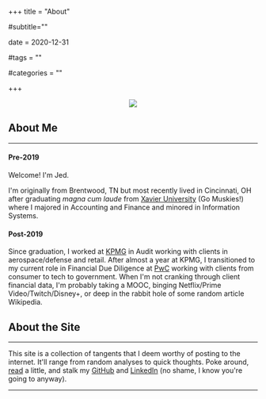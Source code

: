 +++
title = "About"

#subtitle=""

date = 2020-12-31

#tags = ""

#categories = ""

+++

<div style="text-align:center"><img src="/images/balcony.jpg" /></div>

## About Me

---

#### Pre-2019

Welcome! I'm Jed.

I'm originally from Brentwood, TN but most recently lived in Cincinnati, OH after graduating *magna cum laude* from [Xavier University](https://www.xavier.edu/) (Go Muskies!) where I majored in Accounting and Finance and minored in Information Systems.

#### Post-2019

Since graduation, I worked at [KPMG](https://home.kpmg/us/en/home.html) in Audit working with clients in aerospace/defense and retail. After almost a year at KPMG, I transitioned to my current role in Financial Due Diligence at [PwC](https://www.pwc.com/) working with clients from consumer to tech to government. When I'm not cranking through client financial data, I'm probably taking a MOOC, binging Netflix/Prime Video/Twitch/Disney+, or deep in the rabbit hole of some random article Wikipedia.

## About the Site

---

This site is a collection of tangents that I deem worthy of posting to the internet. It'll range from random analyses to quick thoughts. Poke around, [read](https://jedraynes.com/posts/) a little, and stalk my [GitHub](https://github.com/jedraynes?tab=repositories) and [LinkedIn](https://www.linkedin.com/in/jedraynes/) (no shame, I know you're going to anyway).

---

